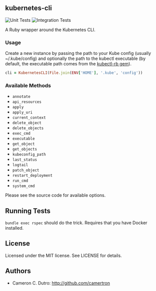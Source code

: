 ## kubernetes-cli

![Unit Tests](https://github.com/getkuby/kuby-core/actions/workflows/unit_tests.yml/badge.svg?branch=master)
![Integration Tests](https://github.com/getkuby/kuby-core/actions/workflows/integration_tests.yml/badge.svg?branch=master)

A Ruby wrapper around the Kubernetes CLI.

### Usage

Create a new instance by passing the path to your Kube config (usually ~/.kube/config) and optionally the path to the kubectl executable (by default, the executable path comes from the [kubectl-rb gem](https://github.com/getkuby/kubectl-rb)).

```ruby
cli = KubernetesCLI(File.join(ENV['HOME'], '.kube', 'config'))
```

### Available Methods

- `annotate`
- `api_resources`
- `apply`
- `apply_uri`
- `current_context`
- `delete_object`
- `delete_objects`
- `exec_cmd`
- `executable`
- `get_object`
- `get_objects`
- `kubeconfig_path`
- `last_status`
- `logtail`
- `patch_object`
- `restart_deployment`
- `run_cmd`
- `system_cmd`

Please see the source code for available options.

## Running Tests

`bundle exec rspec` should do the trick. Requires that you have Docker installed.

## License

Licensed under the MIT license. See LICENSE for details.

## Authors

* Cameron C. Dutro: http://github.com/camertron
